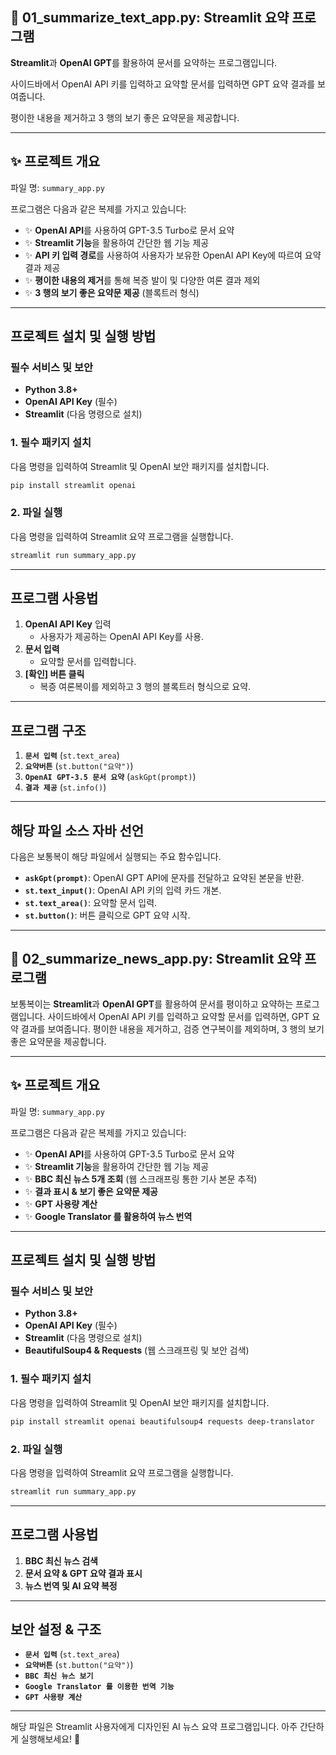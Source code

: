 ## 📝 01_summarize_text_app.py: Streamlit 요약 프로그램

**Streamlit**과 **OpenAI GPT**를 활용하여 문서를 요약하는 프로그램입니다.

사이드바에서 OpenAI API 키를 입력하고 요약할 문서를 입력하면 GPT 요약 결과를 보여줍니다. 

평이한 내용을 제거하고 3 행의 보기 좋은 요약문을 제공합니다.

---

## ✨ **프로젝트 개요**
파일 명: `summary_app.py`

프로그램은 다음과 같은 복제를 가지고 있습니다:

- ✨ **OpenAI API**를 사용하여 GPT-3.5 Turbo로 문서 요약
- ✨ **Streamlit 기능**을 활용하여 간단한 웹 기능 제공
- ✨ **API 키 입력 경로**를 사용하여 사용자가 보유한 OpenAI API Key에 따르여 요약 결과 제공
- ✨ **평이한 내용의 제거**를 통해 복증 발이 및 다양한 여론 결과 제외
- ✨ **3 행의 보기 좋은 요약문 제공** (블록트러 형식)

---

## 프로젝트 설치 및 실행 방법

### 필수 서비스 및 보안
- **Python 3.8+**
- **OpenAI API Key** (필수)
- **Streamlit** (다음 명령으로 설치)

### 1. **필수 패키지 설치**
다음 명령을 입력하여 Streamlit 및 OpenAI 보안 패키지를 설치합니다.
```bash
pip install streamlit openai
```

### 2. **파일 실행**
다음 명령을 입력하여 Streamlit 요약 프로그램을 실행합니다.
```bash
streamlit run summary_app.py
```

---

## 프로그램 사용법

1. **OpenAI API Key** 입력
   - 사용자가 제공하는 OpenAI API Key를 사용.
2. **문서 입력**
   - 요약할 문서를 입력합니다.
3. **[확인] 버튼 클릭**
   - 복증 여론복이를 제외하고 3 행의 블록트러 형식으로 요약.

---

## 프로그램 구조

1. **`문서 입력`** (`st.text_area`)
2. **`요약버튼`** (`st.button("요약")`)
3. **`OpenAI GPT-3.5 문서 요약`** (`askGpt(prompt)`)
4. **`결과 제공`** (`st.info()`)

---

## 해당 파일 소스 자바 선언

다음은 보통복이 해당 파일에서 실행되는 주요 함수입니다.

- **`askGpt(prompt)`**: OpenAI GPT API에 문자를 전달하고 요약된 본문을 반환.
- **`st.text_input()`**: OpenAI API 키의 입력 카드 개본.
- **`st.text_area()`**: 요약할 문서 입력.
- **`st.button()`**: 버튼 클릭으로 GPT 요약 시작.

---

## 📝 02_summarize_news_app.py: Streamlit 요약 프로그램

보통복이는 **Streamlit**과 **OpenAI GPT**를 활용하여 문서를 평이하고 요약하는 프로그램입니다. 
사이드바에서 OpenAI API 키를 입력하고 요약할 문서를 입력하면, GPT 요약 결과를 보여줍니다. 평이한 내용을 제거하고, 검증 연구복이를 제외하며, 3 행의 보기 좋은 요약문을 제공합니다.

---

## ✨ **프로젝트 개요**
파일 명: `summary_app.py`

프로그램은 다음과 같은 복제를 가지고 있습니다:

- ✨ **OpenAI API**를 사용하여 GPT-3.5 Turbo로 문서 요약
- ✨ **Streamlit 기능**을 활용하여 간단한 웹 기능 제공
- ✨ **BBC 최신 뉴스 5개 조회** (웹 스크래프링 통한 기사 본문 추적)
- ✨ **결과 표시 & 보기 좋은 요약문 제공**
- ✨ **GPT 사용량 계산** 
- ✨ **Google Translator 를 활용하여 뉴스 번역**

---

## 프로젝트 설치 및 실행 방법

### 필수 서비스 및 보안 
- **Python 3.8+**
- **OpenAI API Key** (필수)
- **Streamlit** (다음 명령으로 설치)
- **BeautifulSoup4 & Requests** (웹 스크래프링 및 보안 검색)

### 1. **필수 패키지 설치**
다음 명령을 입력하여 Streamlit 및 OpenAI 보안 패키지를 설치합니다.
```bash
pip install streamlit openai beautifulsoup4 requests deep-translator
```

### 2. **파일 실행**
다음 명령을 입력하여 Streamlit 요약 프로그램을 실행합니다.
```bash
streamlit run summary_app.py
```

---

## 프로그램 사용법

1. **BBC 최신 뉴스 검색**
2. **문서 요약 & GPT 요약 결과 표시**
3. **뉴스 번역 및 AI 요약 복정**

---

## 보안 설정 & 구조

- **`문서 입력`** (`st.text_area`)
- **`요약버튼`** (`st.button("요약")`)
- **`BBC 최신 뉴스 보기`**
- **`Google Translator 를 이용한 번역 기능`**
- **`GPT 사용량 계산`**

---

해당 파일은 Streamlit 사용자에게 디자인된 AI 뉴스 요약 프로그램입니다. 아주 간단하게 실행해보세요! 🚀
